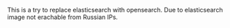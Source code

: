 This is a try to replace elasticsearch with opensearch. Due to elasticsearch image not erachable from Russian IPs.
